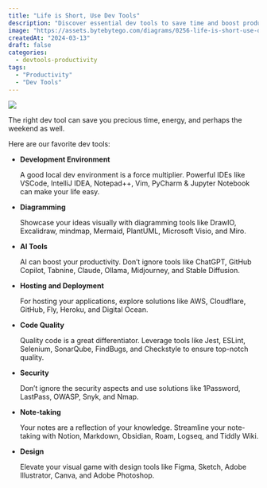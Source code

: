 ```yaml
---
title: "Life is Short, Use Dev Tools"
description: "Discover essential dev tools to save time and boost productivity."
image: "https://assets.bytebytego.com/diagrams/0256-life-is-short-use-dev-tools.png"
createdAt: "2024-03-13"
draft: false
categories:
  - devtools-productivity
tags:
  - "Productivity"
  - "Dev Tools"
---
```


![](https://assets.bytebytego.com/diagrams/0256-life-is-short-use-dev-tools.png)

The right dev tool can save you precious time, energy, and perhaps the weekend as well.

Here are our favorite dev tools:

*   **Development Environment**

    A good local dev environment is a force multiplier. Powerful IDEs like VSCode, IntelliJ IDEA, Notepad++, Vim, PyCharm & Jupyter Notebook can make your life easy.

*   **Diagramming**

    Showcase your ideas visually with diagramming tools like DrawIO, Excalidraw, mindmap, Mermaid, PlantUML, Microsoft Visio, and Miro.

*   **AI Tools**

    AI can boost your productivity. Don’t ignore tools like ChatGPT, GitHub Copilot, Tabnine, Claude, Ollama, Midjourney, and Stable Diffusion.

*   **Hosting and Deployment**

    For hosting your applications, explore solutions like AWS, Cloudflare, GitHub, Fly, Heroku, and Digital Ocean.

*   **Code Quality**

    Quality code is a great differentiator. Leverage tools like Jest, ESLint, Selenium, SonarQube, FindBugs, and Checkstyle to ensure top-notch quality.

*   **Security**

    Don’t ignore the security aspects and use solutions like 1Password, LastPass, OWASP, Snyk, and Nmap.

*   **Note-taking**

    Your notes are a reflection of your knowledge. Streamline your note-taking with Notion, Markdown, Obsidian, Roam, Logseq, and Tiddly Wiki.

*   **Design**

    Elevate your visual game with design tools like Figma, Sketch, Adobe Illustrator, Canva, and Adobe Photoshop.
